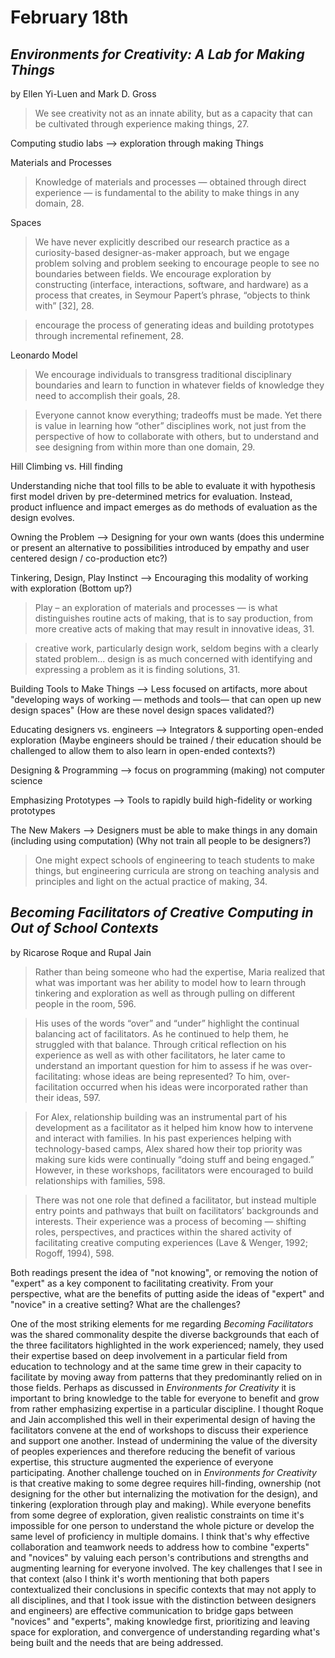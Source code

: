 # February 18th

## *Environments for Creativity: A Lab for Making Things*
by Ellen Yi-Luen and Mark D. Gross

> We see creativity not as an innate ability, but as a capacity
that can be cultivated through experience making things, 27.

Computing studio labs --> exploration through making Things

Materials and Processes

> Knowledge
of materials and processes — obtained through direct
experience — is fundamental to the ability to make things in
any domain, 28.

Spaces

>  We have never explicitly described our research
practice as a curiosity-based designer-as-maker approach, but
we engage problem solving and problem seeking to
encourage people to see no boundaries between fields. We
encourage exploration by constructing (interface,
interactions, software, and hardware) as a process that
creates, in Seymour Papert’s phrase, “objects to think with”
[32], 28.

> encourage the process of generating ideas and building
prototypes through incremental refinement, 28.

Leonardo Model

> We encourage individuals to transgress traditional
disciplinary boundaries and learn to function in whatever
fields of knowledge they need to accomplish their goals, 28.

> Everyone cannot know everything; tradeoffs must be
made. Yet there is value in learning how “other”
disciplines work, not just from the perspective of how to
collaborate with others, but to understand and see
designing from within more than one domain, 29.

Hill Climbing vs. Hill finding

Understanding niche that tool fills to be able to evaluate it with hypothesis first model driven by pre-determined metrics for evaluation. Instead, product influence and impact emerges as do methods of evaluation as the design evolves.

Owning the Problem --> Designing for your own wants (does this undermine or present an alternative to possibilities introduced by empathy and user centered design / co-production etc?)

Tinkering, Design, Play Instinct --> Encouraging this modality of working with exploration (Bottom up?)

> Play – an exploration of materials and
processes — is what distinguishes routine acts of making,
that is to say production, from more creative acts of making
that may result in innovative ideas, 31.

> creative
work, particularly design work, seldom begins with a clearly
stated problem... design is as much concerned with identifying and
expressing a problem as it is finding solutions, 31.

Building Tools to Make Things --> Less focused on artifacts, more about "developing ways of working
— methods and tools— that can open up new design spaces" (How are these novel design spaces validated?)


Educating designers vs. engineers --> Integrators & supporting open-ended exploration (Maybe engineers should be trained / their education should be challenged to allow them to also learn in open-ended contexts?)

Designing & Programming --> focus on programming (making) not computer science

Emphasizing Prototypes --> Tools to rapidly build high-fidelity or working prototypes

The New Makers --> Designers must be able to make things in any domain (including using computation) (Why not train all people to be designers?)

> One might expect schools
of engineering to teach students to make things, but
engineering curricula are strong on teaching analysis and
principles and light on the actual practice of making, 34.

## *Becoming Facilitators of Creative Computing in Out of School Contexts*
by Ricarose Roque and Rupal Jain


>  Rather than being someone who had the expertise, Maria
realized that what was important was her ability to model how to learn through tinkering and exploration as well
as through pulling on different people in the room, 596.

> His uses of the words “over” and
“under” highlight the continual balancing act of facilitators. As he continued to help them, he struggled with
that balance. Through critical reflection on his experience as well as with other facilitators, he later came to
understand an important question for him to assess if he was over-facilitating: whose ideas are being
represented? To him, over-facilitation occurred when his ideas were incorporated rather than their ideas, 597.

> For Alex, relationship building was an instrumental part of his development as a facilitator as it helped him
know how to intervene and interact with families. In his past experiences helping with technology-based camps,
Alex shared how their top priority was making sure kids were continually “doing stuff and being engaged.”
However, in these workshops, facilitators were encouraged to build relationships with families, 598.

>  There was not one role that
defined a facilitator, but instead multiple entry points and pathways that built on facilitators’ backgrounds and
interests. Their experience was a process of becoming — shifting roles, perspectives, and practices within the
shared activity of facilitating creative computing experiences (Lave & Wenger, 1992; Rogoff, 1994), 598.

Both readings present the idea of "not knowing", or removing the notion of "expert" as a key component to facilitating creativity. From your perspective, what are the benefits of putting aside the ideas of "expert" and "novice" in a creative setting? What are the challenges?

One of the most striking elements for me regarding *Becoming Facilitators* was the shared commonality despite the diverse backgrounds that each of the three facilitators highlighted in the work experienced; namely, they used their expertise based on deep involvement in a particular field from education to technology and at the same time grew in their capacity to facilitate by moving away from patterns that they predominantly relied on in those fields. Perhaps as discussed in *Environments for Creativity* it is important to bring knowledge to the table for everyone to benefit and grow from rather emphasizing expertise in a particular discipline. I thought Roque and Jain accomplished this well in their experimental design of having the facilitators convene at the end of workshops to discuss their experience and support one another. Instead of undermining the value of the diversity of peoples experiences and therefore reducing the benefit of various expertise, this structure augmented the experience of everyone participating. Another challenge touched on in *Environments for Creativity* is that creative making to some degree requires hill-finding, ownership (not designing for the other but internalizing the motivation for the design), and tinkering (exploration through play and making). While everyone benefits from some degree of exploration, given realistic constraints on time it's impossible for one person to understand the whole picture or develop the same level of proficiency in multiple domains. I think that's why effective collaboration and teamwork needs to address how to combine "experts" and "novices" by valuing each person's contributions and strengths and augmenting learning for everyone involved. The key challenges that I see in that context (also I think it's worth mentioning that both papers contextualized their conclusions in specific contexts that may not apply to all disciplines, and that I took issue with the distinction between designers and engineers) are effective communication to bridge gaps between "novices" and "experts", making knowledge first, prioritizing and leaving space for exploration, and convergence of understanding regarding what's being built and the needs that are being addressed.

